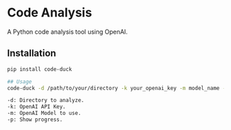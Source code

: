 # Code Analysis

A Python code analysis tool using OpenAI.

## Installation

```bash
pip install code-duck

## Usage
code-duck -d /path/to/your/directory -k your_openai_key -m model_name -p

-d: Directory to analyze.
-k: OpenAI API Key.
-m: OpenAI Model to use.
-p: Show progress.

